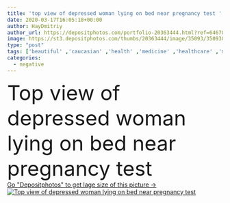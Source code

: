 ```yaml
---
title: 'top view of depressed woman lying on bed near pregnancy test '
date: 2020-03-17T16:05:18+00:00
author: HayDmitriy
author_url: https://depositphotos.com/portfolio-20363444.html?ref=64678756
image: https://st3.depositphotos.com/thumbs/20363444/image/35093/350930810/api_thumb_450.jpg?forcejpeg=true
type: "post"
tags: ['beautiful' ,'caucasian' ,'health' ,'medicine' ,'healthcare' ,'medical' ,'european' ,'bed' ,'emotion' ,'lying' ,'rest' ,'resting' ,'relax' ,'home' ,'woman' ,'emotional' ,'indoors' ,'problem' ,'negative' ,'attractive' ,'depression' ,'relaxing' ,'bedroom' ,'sadness' ,'sad' ,'upset' ,'displeased' ,'depressed' ,'result' ,'disappointed' ,'Medicare' ,'frustrated' ,'dissatisfied' ,'infertility' ,'one person' ,'closed eyes' ,'top view' ,'pregnancy test' ,'bad mood' ]
categories: 
  - negative
---
```

<div aling="center">
            <font size="60"> Top view of depressed woman lying on bed near pregnancy test</font>   
</div>
<div>
    <a href='https://st3.depositphotos.com/thumbs/20363444/image/35093/350930810/api_thumb_450.jpg?forcejpeg=true?ref=64678756' target=_blank > Go "Depositphotos" to get lage size of this picture ->
        <img href='https://st3.depositphotos.com/thumbs/20363444/image/35093/350930810/api_thumb_450.jpg?forcejpeg=true?ref=64678756' src='https://st3.depositphotos.com/20363444/35093/i/950/depositphotos_350930810-stock-photo-top-view-depressed-woman-lying.jpg?forcejpeg=true' alt='Top view of depressed woman lying on bed near pregnancy test' >
    </a>
</div>
